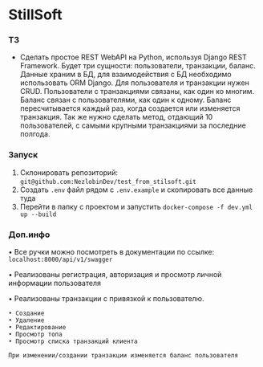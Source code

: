 #  StillSoft

### ТЗ
- Сделать простое REST WebAPI на Python, используя Django REST Framework.
Будет три сущности: пользователи, транзакции, баланс.
Данные храним в БД, для взаимодействия с БД необходимо использовать ORM Django.
Для пользователя и транзакции нужен CRUD.
Пользователи с транзакциями связаны, как один ко многим.
Баланс связан с пользователями, как один к одному.
Баланс пересчитывается каждый раз, когда создается или изменяется транзакция.
Так же нужно сделать метод, отдающий 10 пользователей, с самыми крупными транзакциями за последние полгода.

### Запуск
1. Склонировать репозиторий: ``git@github.com:NezlobinDev/test_from_stilsoft.git``
2. Создать ``.env`` файл рядом с `.env.example` и скопировать все данные туда
3. Перейти в папку с проектом и запустить ``docker-compose -f dev.yml up --build``


### Доп.инфо
• Все ручки можно посмотреть в документации по ссылке: ``localhost:8000/api/v1/swagger``

• Реализованы регистрация, авторизация и просмотр личной информации пользователя

• Реализованы транзакции с привязкой к пользователю. 
```
• Создание
• Удаление
• Редактирование
• Просмотр топа
• Просмотр списка транзакций клиента

При изменении/создании транзакции изменяется баланс пользователя
```
